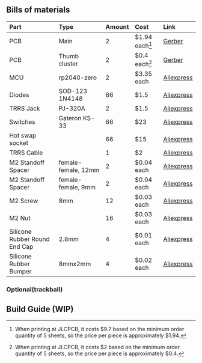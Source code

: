 ## Bills of materials

| Part          | Type             | Amount | Cost      | Link                                 |
| :-------------| :--------------- | :----- | :---------| :----------------------------------- |
| PCB           | Main             | 2      | $1.94 each[^1] | [Gerber](https://github.com/zenithistk/Horangi/tree/main/horangi/GERBER) |
| PCB           | Thumb cluster    | 2      | $0.4 each[^2] | [Gerber](https://github.com/zenithistk/Horangi/tree/main/horangi/GERBER) |
| MCU           | rp2040-zero      | 2      | $3.35 each | [Aliexpress](https://www.aliprice.com/s?id=1005003823256706_18&u=&c=sYrnLeA6cygvL8dYFBu0WWWhFu&mv=3) |
| Diodes        | SOD-123 1N4148   | 66     | $1.5      | [Aliexpress](https://www.aliprice.com/s?id=4000685043735_18&u=&c=sYrnLeA6cygvL8dYFBu0WWWhFu&mv=3) |
| TRRS Jack     | PJ-320A          | 2      | $1.5      | [Aliexpress](https://www.aliprice.com/s?id=4000661212458_18&u=&c=sYrnLeA6cygvL8dYFBu0WWWhFu&mv=3) |
| Switches      | Gateron KS-33    | 66     | $23       | [Aliexpress](https://www.aliprice.com/s?id=1005005929430704_18&u=&c=sYrnLeA6cygvL8dYFBu0WWWhFu&mv=3) |
| Hot swap socket |                | 66     | $15      | [Aliexpress](https://www.aliprice.com/s?id=1005004128409069_18&u=&c=sYrnLeA6cygvL8dYFBu0WWWhFu&mv=3) |
| TRRS Cable    |                  | 1      | $2      | [Aliexpress](https://www.aliprice.com/s?id=1005003415667083_18&u=&c=sYrnLeA6cygvL8dYFBu0WWWhFu&mv=3) |
| M2 Standoff Spacer | female-female, 12mm | 2 | $0.04 each | [Aliexpress](https://www.aliprice.com/s?id=4001271908929_18&u=&c=sYrnLeA6cygvL8dYFBu0WWWhFu&mv=3) |
| M2 Standoff Spacer | female-female, 9mm  | 2 | $0.04 each | [Aliexpress](https://www.aliprice.com/s?id=4001271908929_18&u=&c=sYrnLeA6cygvL8dYFBu0WWWhFu&mv=3) |
| M2 Screw      | 8mm              | 12      | $0.03 each | [Aliexpress](https://www.aliprice.com/s?id=4001248931159_18&u=&c=sYrnLeA6cygvL8dYFBu0WWWhFu&mv=3) |
| M2 Nut      |                    | 16      | $0.03 each | [Aliexpress](https://www.aliprice.com/s?id=32977174437_18&u=&c=sYrnLeA6cygvL8dYFBu0WWWhFu&mv=3) |
| Silicone Rubber Round End Cap | 2.8mm | 4 | $0.01 each | [Aliexpress](https://www.aliprice.com/s?id=1005005181061897_18&u=&c=GzElGWnvfnh7JDjLFWhKuwBwuH&mv=3) |
| Silicone Rubber Bumper  | 8mmx2mm | 4     | $0.02 each | [Aliexpress](https://www.aliprice.com/s?id=1005004068119765_18&u=&c=GzElGWnvfnh7JDjLFWhKuwBwuH&mv=3) |

### Optional(trackball)

## Build Guide (WIP)


[^1]: When printing at JLCPCB, it costs $9.7 based on the minimum order quantity of 5 sheets, so the price per piece is approximately $1.94.
[^2]: When printing at JLCPCB, it costs $2 based on the minimum order quantity of 5 sheets, so the price per piece is approximately $0.4.